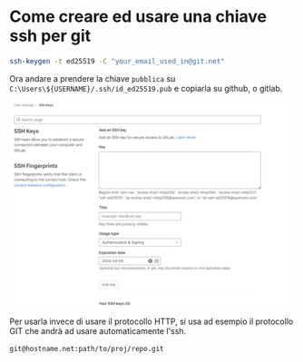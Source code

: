 # Come creare ed usare una chiave ssh per git

```bash
ssh-keygen -t ed25519 -C "your_email_used_in@git.net"
```

Ora andare a prendere la chiave `pubblica` su `C:\Users\${USERNAME}/.ssh/id_ed25519.pub` e copiarla su github, o gitlab.

![git-ssh-key](images/git-ssh-key.png)

Per usarla invece di usare il protocollo HTTP, si usa ad esempio il protocollo GIT che andrà ad usare automaticamente l'ssh.

```bash
git@hostname.net:path/to/proj/repo.git
```